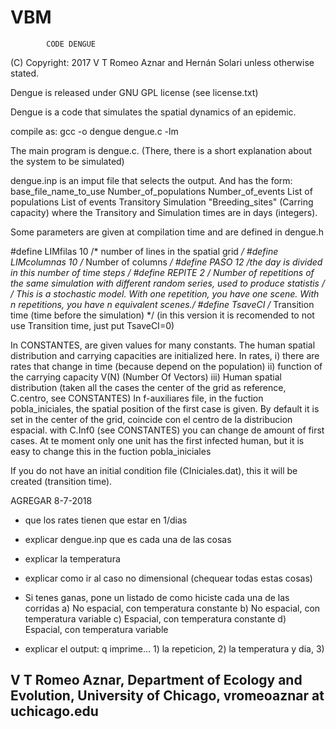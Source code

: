 # VBM
			CODE DENGUE

(C) Copyright: 2017 V T Romeo Aznar and Hernán Solari unless otherwise stated.

Dengue is released under GNU GPL license (see license.txt)

Dengue is a code that simulates the spatial dynamics of an epidemic.

compile as:
gcc -o dengue dengue.c -lm


The main program is dengue.c. (There, there is a short explanation about the system to be simulated)

dengue.inp is an imput file that selects the output. And has the form:
base_file_name_to_use
Number_of_populations Number_of_events
List of populations
List of events
Transitory Simulation "Breeding_sites" (Carring capacity)
where the Transitory and Simulation times are in days (integers).

Some parameters are given at compilation time and are defined in dengue.h

#define LIMfilas 10 /* number of lines in the spatial grid */
#define LIMcolumnas 10  /* Number of columns */
#define PASO 12 /*the day is divided in this number of time steps */
#define REPITE 2 /* Number of repetitions of the same simulation with different
	random series, used to produce statistis */ /* This is a stochastic model. With one repetition, you have one scene. With n repetitions, you have n equivalent scenes.*/
#define TsaveCI /* Transition time (time before the simulation) */ (in this version it is recomended to not use Transition time, just put TsaveCI=0)


In CONSTANTES, are given values for many constants. The human spatial distribution  and carrying capacities are initialized here.
In rates, i) there are rates that change in time (because depend on the population)
          ii) function of the carrying capacity V(N) (Number Of Vectors)
          iii)  Human spatial distribution (taken all the cases the center of the grid as reference, C.centro, see CONSTANTES)
In f-auxiliares file, in the fuction pobla_iniciales, the spatial position of the first case is given. By default it is set in the center of the grid, coincide con el centro de la distribucion espacial.
with C.Inf0 (see CONSTANTES) you can change de amount of first cases. At te moment only one unit has the first infected human, but it is easy to change this in the fuction pobla_iniciales

If you do not have an initial condition file (CIniciales.dat), this it will be created (transition time).

AGREGAR 8-7-2018
* que los rates tienen que estar en 1/dias
* explicar dengue.inp que es cada una de las cosas
* explicar la temperatura
* explicar como ir al caso no dimensional (chequear todas estas cosas)
* Si tenes ganas, pone un listado de como hiciste cada una de las corridas
 a) No espacial, con temperatura constante
 b) No espacial, con temperatura variable
 c) Espacial, con temperatura constante
 d) Espacial, con temperatura variable

* explicar el output: q imprime... 1) la repeticion, 2) la temperatura y dia, 3)


V T Romeo Aznar, Department of Ecology and Evolution, University of Chicago, vromeoaznar at uchicago.edu
-----------------------------------------------------------



